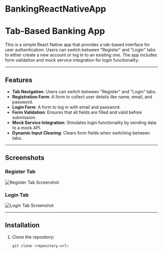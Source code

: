 # BankingReactNativeApp

# Tab-Based Banking App

This is a simple React Native app that provides a tab-based interface for user authentication. Users can switch between "Register" and "Login" tabs to either create a new account or log in to an existing one. The app includes form validation and mock service integration for login functionality.

---

## Features

- **Tab Navigation**: Users can switch between "Register" and "Login" tabs.
- **Registration Form**: A form to collect user details like name, email, and password.
- **Login Form**: A form to log in with email and password.
- **Form Validation**: Ensures that all fields are filled and valid before submission.
- **Mock Service Integration**: Simulates login functionality by sending data to a mock API.
- **Dynamic Input Clearing**: Clears form fields when switching between tabs.

---

## Screenshots

### Register Tab
![Register Tab Screenshot](#)

### Login Tab
![Login Tab Screenshot](#)

---

## Installation

1. Clone the repository:
   ```bash
   git clone <repository-url>

